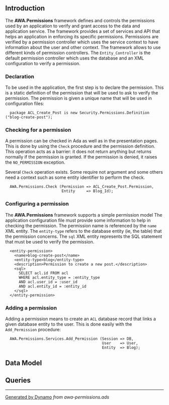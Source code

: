 ## Introduction ##
The **AWA.Permissions** framework defines and controls the permissions used by an application
to verify and grant access to the data and application service.  The framework provides a
set of services and API that helps an application in enforcing its specific permissions.
Permissions are verified by a permission controller which uses the service context to
have information about the user and other context.  The framework allows to use different
kinds of permission controllers.  The `Entity_Controller` is the default permission
controller which uses the database and an XML configuration to verify a permission.

### Declaration ###
To be used in the application, the first step is to declare the permission.
This is a static definition of the permission that will be used to ask to verify the
permission.  The permission is given a unique name that will be used in configuration files:

```
  package ACL_Create_Post is new Security.Permissions.Definition ("blog-create-post");
```

### Checking for a permission ###
A permission can be checked in Ada as well as in the presentation pages.
This is done by using the `Check` procedure and the permission definition.  This operation
acts as a barrier: it does not return anything but returns normally if the permission is
granted.  If the permission is denied, it raises the `NO_PERMISSION` exception.

Several `Check` operation exists.  Some require not argument and some others need a context
such as some entity identifier to perform the check.

```
  AWA.Permissions.Check (Permission => ACL_Create_Post.Permission,
                         Entity     => Blog_Id);
```

### Configuring a permission ###
The **AWA.Permissions** framework supports a simple permission model
The application configuration file must provide some information to help in checking the
permission.  The permission name is referenced by the `name` XML entity.  The `entity-type`
refers to the database entity (ie, the table) that the permission concerns.
The `sql` XML entity represents the SQL statement that must be used to verify the permission.

```
  <entity-permission>
    <name>blog-create-post</name>
    <entity-type>blog</entity-type>
    <description>Permission to create a new post.</description>
    <sql>
      SELECT acl.id FROM acl
      WHERE acl.entity_type = :entity_type
      AND acl.user_id = :user_id
      AND acl.entity_id = :entity_id
    </sql>
  </entity-permission>
```

### Adding a permission ###
Adding a permission means to create an `ACL` database record that links a given database
entity to the user.  This is done easily with the `Add_Permission` procedure:

```
  AWA.Permissions.Services.Add_Permission (Session => DB,
                                           User    => User,
                                           Entity  => Blog);
```

## Data Model ##

## Queries ##



---

[Generated by Dynamo](http://code.google.com/p/ada-gen) _from awa-permissions.ads_